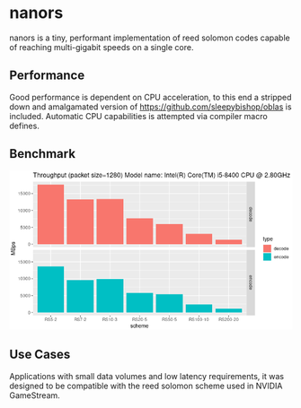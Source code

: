 # nanors

nanors is a tiny, performant implementation of reed solomon codes capable of reaching multi-gigabit speeds on a single core.

## Performance
Good performance is dependent on CPU acceleration, to this end a stripped down and amalgamated version of https://github.com/sleepybishop/oblas is included. Automatic CPU capabilities is attempted via compiler macro defines.

## Benchmark
![](graph.png)

## Use Cases
Applications with small data volumes and low latency requirements, it was designed to be compatible with the reed solomon scheme used in NVIDIA GameStream.
